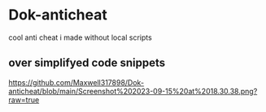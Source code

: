 # Dok-anticheat
cool anti cheat i made without local scripts 
## over simplifyed code snippets
<https://github.com/Maxwell317898/Dok-anticheat/blob/main/Screenshot%202023-09-15%20at%2018.30.38.png?raw=true>
